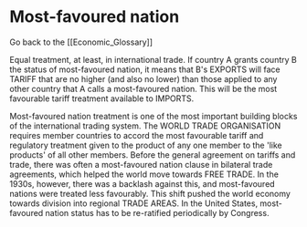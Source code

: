 # Most-favoured nation

Go back to the [[Economic_Glossary]]


Equal treatment, at least, in international trade. If country A grants country B the status of most-favoured nation, it means that B's EXPORTS will face TARIFF that are no higher (and also no lower) than those applied to any other country that A calls a most-favoured nation. This will be the most favourable tariff treatment available to IMPORTS.

Most-favoured nation treatment is one of the most important building blocks of the international trading system. The WORLD TRADE ORGANISATION requires member countries to accord the most favourable tariff and regulatory treatment given to the product of any one member to the 'like products' of all other members. Before the general agreement on tariffs and trade, there was often a most-favoured nation clause in bilateral trade agreements, which helped the world move towards FREE TRADE. In the 1930s, however, there was a backlash against this, and most-favoured nations were treated less favourably. This shift pushed the world economy towards division into regional TRADE AREAS. In the United States, most-favoured nation status has to be re-ratified periodically by Congress.


